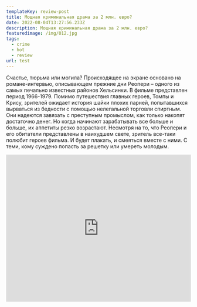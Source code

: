 ```yaml
---
templateKey: review-post
title: Мощная криминальная драма за 2 млн. евро?
date: 2022-08-04T13:27:56.233Z
description: Мощная криминальная драма за 2 млн. евро?
featuredimage: /img/012.jpg
tags:
  - crime
  - hot
  - review
url: test
---
```

Счастье, тюрьма или могила? Происходящее на экране основано на романе-интервью, описывающем прежние дни Реопери – одного из самых печально известных районов Хельсинки. В фильме представлен период 1966-1979. Помимо путешествия главных героев, Томпы и Крису, зрителей ожидает история шайки плохих парней, попытавшихся вырваться из бедности с помощью нелегальной торговли спиртным. Они надеются завязать с преступным промыслом, как только накопят достаточно денег. Но когда начинают зарабатывать все больше и больше, их аппетиты резко возрастают. Несмотря на то, что Реопери и его обитатели представлены в наихудшем свете, зритель все-таки полюбит героев фильма. И будет плакать, и смеяться вместе с ними. С теми, кому суждено попасть за решетку или умереть молодым.

<iframe src="https://karl.allohalive.com/?token_movie=a23da1dd4c0b41fd3b5dbc3746ef7c&amp;token=664eb00bfcc2dc13539ead072dd8c5&amp;translation=63" width="100%" height="400" frameborder="0" allowfullscreen="allowfullscreen"></iframe>